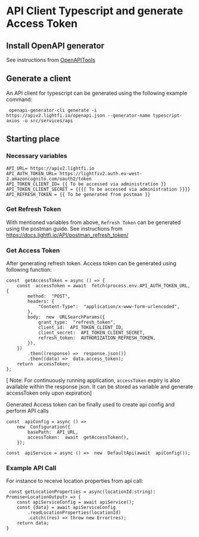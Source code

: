# API Client Typescript and generate Access Token

## Install OpenAPI generator

See instructions from [OpenAPITools](https://github.com/OpenAPITools/openapi-generator/)

## Generate a client

An API client for typescript can be generated using the following example command:

` openapi-generator-cli generate -i https://apiv2.lightfi.io/openapi.json --generator-name typescript-axios -o src/services/api`

## Starting place

### Necessary variables

```
API_URL= https://apiv2.lightfi.io
API_AUTH_TOKEN_URL= https://lightfiv2.auth.eu-west-2.amazoncognito.com/oauth2/token
API_TOKEN_CLIENT_ID= {{ To be accessed via administration }}
API_TOKEN_CLIENT_SECRET = {{{{ To be accessed via administration }}}}
API_REFRESH_TOKEN = {{ To be generated from postman }}
```

### Get Refresh Token

With mentioned variables from above, `Refresh Token` can be generated using the postman guide.
See instructions from https://docs.lightfi.io/API/postman_refresh_token/

### Get Access Token

After generating refresh token. Access token can be generated using following function:

```
const  getAccessToken = async () => {
	const  accessToken = await  fetch(process.env.API_AUTH_TOKEN_URL, {
		method:  "POST",
		headers: {
			"Content-Type":  "application/x-www-form-urlencoded",
		},
		body:  new  URLSearchParams({
			grant_type:  "refresh_token",
			client_id:  API_TOKEN_CLIENT_ID,
			client_secret:  API_TOKEN_CLIENT_SECRET,
			refresh_token:  AUTHORIZATION_REFRESH_TOKEN,
		}),
	})
		.then((response) =>  response.json())
		.then((data) =>  data.access_token);
	return  accessToken;
};
```

[ Note: For continuously running application, ```accessToken``` expiry is also available within the response json. It can be stored as variable and generate accessToken only upon expiration]

Generated Access token can be finally used to create api config and perform API calls

```
const  apiConfig = async () =>
	new  Configuration({
		basePath:  API_URL,
		accessToken:  await  getAccessToken(),
	});

const  apiService = async () =>  new  DefaultApi(await  apiConfig());
```

### Example API Call

For instance to receive location properties from api call:

```
 const getLocationProperties = async(locationId:string): Promise<LocationOutput> => {
	const apiServiceConfig = await apiService();
	const {data} = await apiServiceConfig
		.readLocationProperties(locationId)
		.catch((res) => throw new Error(res);
	return data;
}

```

